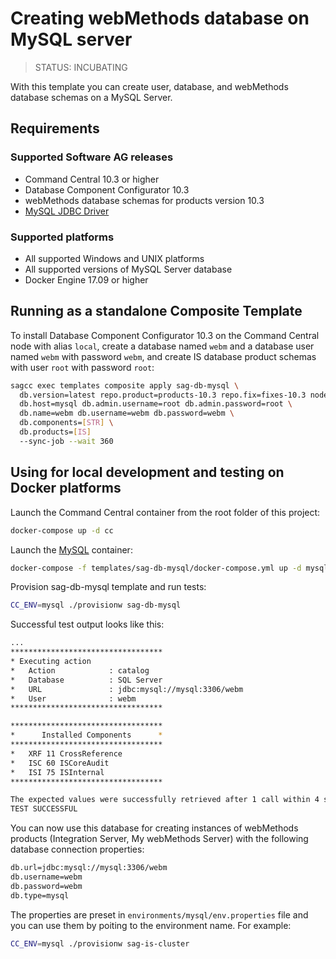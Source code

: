 <!-- Copyright 2013 - 2018 Software AG, Darmstadt, Germany and/or its licensors

   SPDX-License-Identifier: Apache-2.0

    Licensed under the Apache License, Version 2.0 (the "License");
    you may not use this file except in compliance with the License.
    You may obtain a copy of the License at

        http://www.apache.org/licenses/LICENSE-2.0

    Unless required by applicable law or agreed to in writing, software
    distributed under the License is distributed on an "AS IS" BASIS,
     WITHOUT WARRANTIES OR CONDITIONS OF ANY KIND, either express or implied.
     See the License for the specific language governing permissions and

     limitations under the License.                                                  

-->

# Creating webMethods database on MySQL server

> STATUS: INCUBATING

With this template you can create user, database, and webMethods database schemas on a MySQL Server.

## Requirements

### Supported Software AG releases

* Command Central 10.3 or higher
* Database Component Configurator 10.3
* webMethods database schemas for products version 10.3
* [MySQL JDBC Driver](https://dev.mysql.com/get/Downloads/Connector-J/mysql-connector-java-5.1.47.zip)

### Supported platforms

* All supported Windows and UNIX platforms
* All supported versions of MySQL Server database
* Docker Engine 17.09 or higher

## Running as a standalone Composite Template

To install Database Component Configurator 10.3 on the Command Central node with alias `local`,
create a database named `webm` and a database user named `webm` with password `webm`,
and create IS database product schemas with user `root` with password `root`:

```bash
sagcc exec templates composite apply sag-db-mysql \
  db.version=latest repo.product=products-10.3 repo.fix=fixes-10.3 nodes=local \
  db.host=mysql db.admin.username=root db.admin.password=root \
  db.name=webm db.username=webm db.password=webm \
  db.components=[STR] \
  db.products=[IS]
  --sync-job --wait 360
```

## Using for local development and testing on Docker platforms

Launch the Command Central container from the root folder of this project:

```bash
docker-compose up -d cc
```

Launch the [MySQL](https://hub.docker.com/_/mysql/) container:

```bash
docker-compose -f templates/sag-db-mysql/docker-compose.yml up -d mysql
```

Provision sag-db-mysql template and run tests:

```bash
CC_ENV=mysql ./provisionw sag-db-mysql
```

Successful test output looks like this:

```bash
...
**********************************
* Executing action
*   Action            : catalog
*   Database          : SQL Server
*   URL               : jdbc:mysql://mysql:3306/webm
*   User              : webm
**********************************

**********************************
*      Installed Components      *
**********************************
*   XRF 11 CrossReference
*   ISC 60 ISCoreAudit
*   ISI 75 ISInternal
**********************************

The expected values were successfully retrieved after 1 call within 4 seconds.
TEST SUCCESSFUL
```

You can now use this database for creating instances of webMethods products (Integration Server, My webMethods Server) with the following database connection properties:

```bash
db.url=jdbc:mysql://mysql:3306/webm
db.username=webm
db.password=webm
db.type=mysql
```

The properties are preset in `environments/mysql/env.properties` file and you can use them by poiting to the environment name. For example:

```bash
CC_ENV=mysql ./provisionw sag-is-cluster
```
